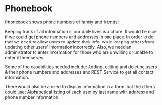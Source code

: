 # Phonebook
Phonebook shows phone numbers of family and friends!

Keeping track of all information in our daily lives is a chore. It would be nice if we could get phone numbers and addresses in one place. In order to do that we need to allow users to update their info, while keeping others from updating other users' information incorrectly. Also, we need an administrator to enter information for those who are unwilling or unable to enter it themselves.

Some of the capabilities needed include:
Adding, editing and deleting users & their phone numbers and addresses and REST Service to get all contact information.

There would also be a need to display information in a form that the others could use:
Alphabetical listing of each user by last name with address and phone number information.
